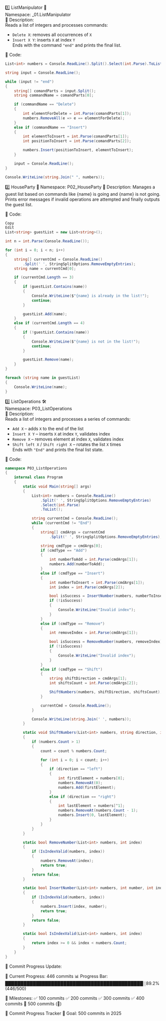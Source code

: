 1️⃣ ListManipulator 🧮  
Namespace: _01.ListManipulator  
📌 Description:  
Reads a list of integers and processes commands:  
- `Delete X`: removes all occurrences of `X`  
- `Insert X Y`: inserts `X` at index `Y`  
Ends with the command `"end"` and prints the final list.

📝 Code:

```csharp
List<int> numbers = Console.ReadLine().Split().Select(int.Parse).ToList();

string input = Console.ReadLine();

while (input != "end")
{
    string[] comandParts = input.Split();
    string commandName = comandParts[0];

    if (commandName == "Delete")
    {
        int elementForDelete = int.Parse(comandParts[1]);
        numbers.RemoveAll(e => e == elementForDelete);
    }
    else if (commandName == "Insert")
    {
        int elementToInsert = int.Parse(comandParts[1]);
        int positionToInsert = int.Parse(comandParts[2]);

        numbers.Insert(positionToInsert, elementToInsert);
    }

    input = Console.ReadLine();
}

Console.WriteLine(string.Join(" ", numbers));

```
2️⃣ HouseParty 🥳
Namespace: P02_HouseParty
📌 Description:
Manages a guest list based on commands like {name} is going and {name} is not going.
Prints error messages if invalid operations are attempted and finally outputs the guest list.

📝 Code:

```csharp
Copy
Edit
List<string> guestList = new List<string>();

int n = int.Parse(Console.ReadLine());

for (int i = 0; i < n; i++)
{
    string[] currentCmd = Console.ReadLine()
        .Split(' ', StringSplitOptions.RemoveEmptyEntries);
    string name = currentCmd[0];

    if (currentCmd.Length == 3)
    {
        if (guestList.Contains(name))
        {
            Console.WriteLine($"{name} is already in the list!");
            continue;
        }

        guestList.Add(name);
    }
    else if (currentCmd.Length == 4)
    {
        if (!guestList.Contains(name))
        {
            Console.WriteLine($"{name} is not in the list!");
            continue;
        }

        guestList.Remove(name);
    }
}

foreach (string name in guestList)
{
    Console.WriteLine(name);
}

```
3️⃣ ListOperations 🛠️  
Namespace: P03_ListOperations  
📌 Description:  
Reads a list of integers and processes a series of commands:  
- `Add X` – adds `X` to the end of the list  
- `Insert X Y` – inserts `X` at index `Y`, validates index  
- `Remove X` – removes element at index `X`, validates index  
- `Shift left X` / `Shift right X` – rotates the list `X` times  
Ends with `"End"` and prints the final list state.

📝 Code:

```csharp
namespace P03_ListOperations
{
    internal class Program
    {
        static void Main(string[] args)
        {
            List<int> numbers = Console.ReadLine()
                .Split(' ', StringSplitOptions.RemoveEmptyEntries)
                .Select(int.Parse)
                .ToList();

            string currentCmd = Console.ReadLine();
            while (currentCmd != "End")
            {
                string[] cmdArgs = currentCmd
                    .Split(' ', StringSplitOptions.RemoveEmptyEntries);

                string cmdType = cmdArgs[0];
                if (cmdType == "Add")
                {
                    int numberToAdd = int.Parse(cmdArgs[1]);
                    numbers.Add(numberToAdd);
                }
                else if (cmdType == "Insert")
                {
                    int numberToInsert = int.Parse(cmdArgs[1]);
                    int index = int.Parse(cmdArgs[2]);

                    bool isSuccess = InsertNumber(numbers, numberToInsert, index);
                    if (!isSuccess)
                    {
                        Console.WriteLine("Invalid index");
                    }
                }
                else if (cmdType == "Remove")
                {
                    int removeIndex = int.Parse(cmdArgs[1]);

                    bool isSuccess = RemoveNumber(numbers, removeIndex);
                    if (!isSuccess)
                    {
                        Console.WriteLine("Invalid index");
                    }
                }
                else if (cmdType == "Shift")
                {
                    string shiftDirection = cmdArgs[1];
                    int shiftsCount = int.Parse(cmdArgs[2]);

                    ShiftNumbers(numbers, shiftDirection, shiftsCount);
                }

                currentCmd = Console.ReadLine();
            }

            Console.WriteLine(string.Join(' ', numbers));
        }

        static void ShiftNumbers(List<int> numbers, string direction, int count)
        {
            if (numbers.Count > 1)
            {
                count = count % numbers.Count;

                for (int i = 0; i < count; i++)
                {
                    if (direction == "left")
                    {
                        int firstElement = numbers[0];
                        numbers.RemoveAt(0);
                        numbers.Add(firstElement);
                    }
                    else if (direction == "right")
                    {
                        int lastElement = numbers[^1];
                        numbers.RemoveAt(numbers.Count - 1);
                        numbers.Insert(0, lastElement);
                    }
                }
            }
        }

        static bool RemoveNumber(List<int> numbers, int index)
        {
            if (IsIndexValid(numbers, index))
            {
                numbers.RemoveAt(index);
                return true;
            }
            return false;
        }

        static bool InsertNumber(List<int> numbers, int number, int index)
        {
            if (IsIndexValid(numbers, index))
            {
                numbers.Insert(index, number);
                return true;
            }
            return false;
        }

        static bool IsIndexValid(List<int> numbers, int index)
        {
            return index >= 0 && index < numbers.Count;
        }
    }
}

```
📅 Commit Progress Update:

📅 Current Progress: 446 commits
📊 Progress Bar:
█████████████████████████████████████████████░89.2% (446/500)

📌 Milestones:
✅ 100 commits
✅ 200 commits
✅ 300 commits
✅ 400 commits
🔲 500 commits (🎉)

🎯 Commit Progress Tracker
🚀 Goal: 500 commits in 2025
